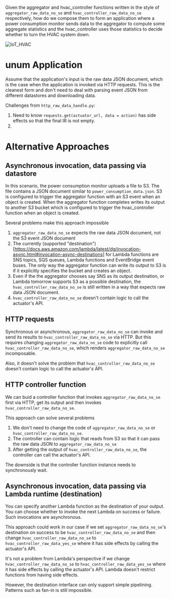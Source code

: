 Given the aggregator and hvac_controller functions written in the style of
`aggregator_raw_data_no_se` and `hvac_controller_raw_data_no_se` respectively,
how do we compose them to form an application where a power consumption
monitor sends data to the aggregator to compute some aggregate statistics and
the hvac_controller uses those statistics to decide whether to turn the HVAC
system down.

![IoT_HVAC](https://github.com/LedgeDash/unum-compiler/blob/main/examples/iot_pipeline/IoT_HVAC.png)

# unum Application

Assume that the application's input is the raw data JSON document, which is
the case when the application is invoked via HTTP requests. This is the
cleanest form and don't need to deal with parsing event JSON from different
datastores and downloading data.

Challenges from `http_raw_data_handle.py`:

1. Need to know `requests.get(actuator_url, data = action)` has side effects
   so that the final IR is not empty.
2. 



# Alternative Approaches

## Asynchronous invocation, data passing via datastore

In this scenario, the power consumption monitor uploads a file to S3. The file
contains a JSON document similar to `power_consumption_data.json`. S3 is
configured to trigger the aggregator function with an S3 event when an object
is created. When the aggregator function completes writes its output to
another S3 bucket which is configured to trigger the hvac_controller function
when an object is created.

Several problems make this approach impossible

1. `aggregator_raw_data_no_se` expects the raw data JSON document, not the S3
   event JSON document
2. The currently (supported
   "destination")[https://docs.aws.amazon.com/lambda/latest/dg/invocation-async.html#invocation-async-destinations]
   for Lambda functions are SNS topics, SQS queues, Lambda functions and
   EventBridge event buses. The only way the aggregator function can write its
   output to S3 is if it explicitly specifies the bucket and creates an
   object.
3. Even if the the aggregator chooses say SNS as its output destination, or
   Lambda tomorrow supports S3 as a possible destination, the
   `hvac_controller_raw_data_no_se` is still written in a way that expects raw
   data JSON document.
4. `hvac_controller_raw_data_no_se` doesn't contain logic to call the
   actuator's API.

## HTTP requests

Synchronous or asynchronous, `aggregator_raw_data_no_se` can invoke and send
its results to `hvac_controller_raw_data_no_se` via HTTP. But this requires
changing `aggregator_raw_data_no_se` code to explicitly call
`hvac_controller_raw_data_no_se`, which renders `aggregator_raw_data_no_se`
incomposable.

Also, it doesn't solve the problem that `hvac_controller_raw_data_no_se`
doesn't contain logic to call the actuator's API.

## HTTP controller function

We can buid a controller function that invokes `aggregator_raw_data_no_se`
first via HTTP, get its output and then invokes
`hvac_controller_raw_data_no_se`.

This approach can solve several problems

1. We don't need to change the code of `aggregator_raw_data_no_se` or
   `hvac_controller_raw_data_no_se`.
2. The controller can contain logic that reads from S3 so that it can pass the
   raw data JSON to `aggregator_raw_data_no_se`
3. After getting the output of `hvac_controller_raw_data_no_se`, the
   controller can call the actuator's API.

The downside is that the controller function instance needs to synchronously
wait.

## Asynchronous invocation, data passing via Lambda runtime (destination)

You can specify another Lambda function as the destination of your output. You
can choose whether to invoke the next Lambda on success or failure. Such
invocations are asynchronous.

This approach could work in our case if we set `aggregator_raw_data_no_se`'s
destination on success to be `hvac_controller_raw_data_no_se` and then change
`hvac_controller_raw_data_no_se` to `hvac_controller_raw_data_yes_se` where it
has side effects by calling the actuator's API.

It's not a problem from Lambda's perspective if we change
`hvac_controller_raw_data_no_se` to `hvac_controller_raw_data_yes_se` where it
has side effects by calling the actuator's API. Lambda doesn't restrict
functions from having side effects.

However, the destination interface can only support simple pipelining.
Patterns such as fan-in is still impossible.